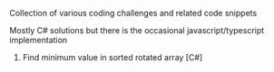 Collection of various coding challenges and related code snippets 

Mostly C# solutions but there is the occasional javascript/typescript implementation  

1. Find minimum value in sorted rotated array [C#]



